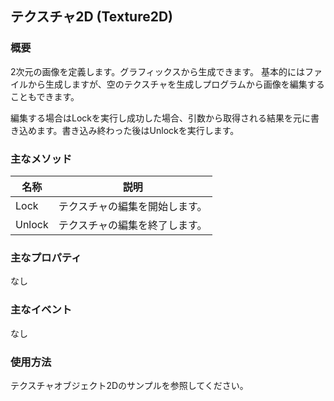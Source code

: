 ﻿## テクスチャ2D (Texture2D)

### 概要

2次元の画像を定義します。グラフィックスから生成できます。
基本的にはファイルから生成しますが、空のテクスチャを生成しプログラムから画像を編集することもできます。

編集する場合はLockを実行し成功した場合、引数から取得される結果を元に書き込めます。書き込み終わった後はUnlockを実行します。

### 主なメソッド

| 名称 | 説明 |
|---|---|
| Lock | テクスチャの編集を開始します。 |
| Unlock | テクスチャの編集を終了します。 |

### 主なプロパティ

なし

### 主なイベント

なし

### 使用方法

テクスチャオブジェクト2Dのサンプルを参照してください。
